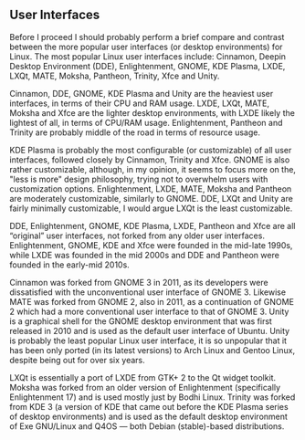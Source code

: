 ## User Interfaces
Before I proceed I should probably perform a brief compare and contrast between the more popular user interfaces (or desktop environments) for Linux. The most popular Linux user interfaces include: Cinnamon, Deepin Desktop Environment (DDE), Enlightenment, GNOME, KDE Plasma, LXDE, LXQt, MATE, Moksha, Pantheon, Trinity, Xfce and Unity. 

Cinnamon, DDE, GNOME, KDE Plasma and Unity are the heaviest user interfaces, in terms of their CPU and RAM usage. LXDE, LXQt, MATE, Moksha and Xfce are the lighter desktop environments, with LXDE likely the lightest of all, in terms of CPU/RAM usage. Enlightenment, Pantheon and Trinity are probably middle of the road in terms of resource usage. 

KDE Plasma is probably the most configurable (or customizable) of all user interfaces, followed closely by Cinnamon, Trinity and Xfce. GNOME is also rather customizable, although, in my opinion, it seems to focus more on the, "less is more" design philosophy, trying not to overwhelm users with customization options. Enlightenment, LXDE, MATE, Moksha and Pantheon are moderately customizable, similarly to GNOME. DDE, LXQt and Unity are fairly minimally customizable, I would argue LXQt is the least customizable.

DDE, Enlightenment, GNOME, KDE Plasma, LXDE, Pantheon and Xfce are all &ldquo;original&rdquo; user interfaces, not forked from any older user interfaces. Enlightenment, GNOME, KDE and Xfce were founded in the mid-late 1990s, while LXDE was founded in the mid 2000s and DDE and Pantheon were founded in the early-mid 2010s. 

Cinnamon was forked from GNOME 3 in 2011, as its developers were dissatisfied with the unconventional user interface of GNOME 3. Likewise MATE was forked from GNOME 2, also in 2011, as a continuation of GNOME 2 which had a more conventional user interface to that of GNOME 3. Unity is a graphical shell for the GNOME desktop environment that was first released in 2010 and is used as the default user interface of Ubuntu. Unity is probably the least popular Linux user interface, it is so unpopular that it has been only ported (in its latest versions) to Arch Linux and Gentoo Linux, despite being out for over six years.

LXQt is essentially a port of LXDE from GTK+ 2 to the Qt widget toolkit. Moksha was forked from an older version of Enlightenment (specifically Enlightenment 17) and is used mostly just by Bodhi Linux. Trinity was forked from KDE 3 (a version of KDE that came out before the KDE Plasma series of desktop environments) and is used as the default desktop environment of Exe GNU/Linux and Q4OS &mdash; both Debian (stable)-based distributions. 